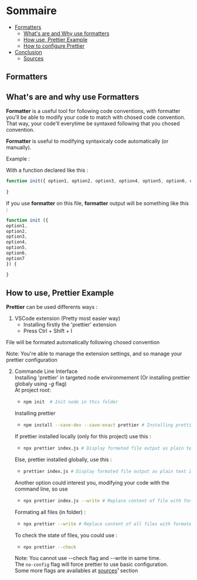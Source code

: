 # Sommaire

- <a href='#formatters'>Formatters</a>
    - <a href='#wawuf'>What's are and Why use formatters</a>
    - <a href='#how-use'>How use, Prettier Example</a>
    - <a href='#config-prettier'>How to configure Prettier</a>
- <a href='#conclusion'>Conclusion</a>
    - <a href='#sources'>Sources</a>

## Formatters

## What's are and why use Formatters <a id='wawuf'></a>

**Formatter** is a useful tool for following code conventions, with formatter you'll be able to modify your code to match with chosed code convention.<br>
That way, your code'll everytime be syntaxed following that you chosed convention.<br>

**Formatter** is useful to modifying syntaxicaly code automatically (or manually).<br>

Example :

With a function declared like this : 
```js
function init({ option1, option2, option3, option4, option5, option6, option7 }) {  
   
}   
```

If you use **formatter** on this file, **formatter** output will be something like this : 
```js
function init ({   
option1,   
option2,    
option3,   
option4,   
option5,   
option6,   
option7   
}) {

}   
```

## How to use, Prettier Example <a id='how-use'></a>

**Prettier** can be used differents ways :

1) VSCode extension (Pretty most easier way)
    - Installing firstly the 'prettier' extension
    - Press Ctrl + Shift + I 

File will be formated automatically following chosed convention

Note: You're able to manage the extension settings, and so manage your prettier configuration

2) Commande Line Interface<br>
    Installing 'prettier' in targeted node environmement (Or installing prettier globaly using _-g_ flag)<br>
    At project root: 
    -   ```sh
        npm init  # Init node in this folder 
        ```
    Installing prettier
    -   ```sh
        npm install --save-dev --save-exact prettier # Installing prettier (You can add the '-g' flag for global installation)
        ```
    If prettier installed locally (only for this project) use this :
    -   ```sh
        npx prettier index.js # Display formated file output as plain text in terminal
        ```
    Else, prettier installed globally, use this :
    -   ```sh
        prettier index.js # Display formated file output as plain text in terminal
        ```
    Another option could interest you, modifying your code with the command line, so use 
    -   ```sh
        npx prettier index.js --write # Replace content of file with formated prettier output
        ```
    Formating all files (in folder) : 
    -   ```sh
        npx prettier --write # Replace content of all files with formated prettier output
        ```
    To check the state of files, you could use : 
    -   ```sh
        npx prettier --check
        ```
    Note: You cannot use --check flag and --write in same time.<br>
    The ```no-config``` flag will force prettier to use basic configuration.<br>
    Some more flags are availables at <a href='#sources'>sources</a>¹ section